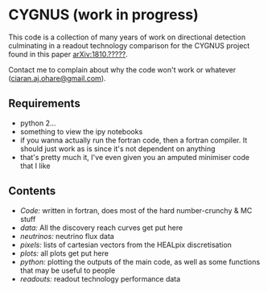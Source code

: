 # CYGNUS (work in progress)

This code is a collection of many years of work on directional detection culminating in a readout technology comparison for the CYGNUS project found in this paper [arXiv:1810.?????](https://arxiv.org/abs/1810.?????).

Contact me to complain about why the code won't work or whatever (ciaran.aj.ohare@gmail.com).

## Requirements

* python 2...
* something to view the ipy notebooks
* if you wanna actually run the fortran code, then a fortran compiler. It should just work as is since it's not dependent on anything
* that's pretty much it, I've even given you an amputed minimiser code that I like

## Contents

* *Code:* written in fortran, does most of the hard number-crunchy & MC stuff
* *data:* All the discovery reach curves get put here
* *neutrinos:* neutrino flux data
* *pixels:* lists of cartesian vectors from the HEALpix discretisation
* *plots:* all plots get put here
* *python:* plotting the outputs of the main code, as well as some functions that may be useful to people
* *readouts:* readout technology performance data
